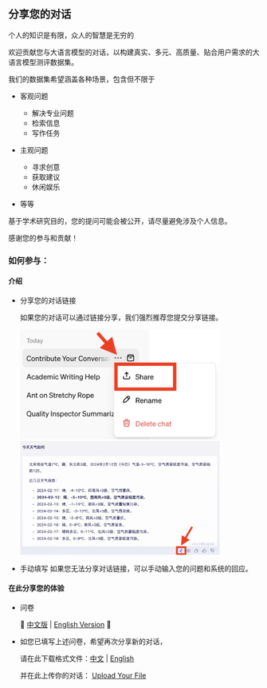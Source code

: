 ## 分享您的对话

个人的知识是有限，众人的智慧是无穷的

欢迎贡献您与大语言模型的对话，以构建真实、多元、高质量、贴合用户需求的大语言模型测评数据集。

我们的数据集希望涵盖各种场景，包含但不限于

- 客观问题
  - 解决专业问题
  - 检索信息
  - 写作任务

- 主观问题
  - 寻求创意
  - 获取建议
  - 休闲娱乐
- 等等

基于学术研究目的，您的提问可能会被公开，请尽量避免涉及个人信息。

感谢您的参与和贡献！



### 如何参与：

#### 介绍

- 分享您的对话链接

  如果您的对话可以通过链接分享，我们强烈推荐您提交分享链接。

  <img src='./fig/ChatGPT-share.png' width='400'/><img src='./fig/ERNIE-share.png' width='400'/>

- 手动填写
  如果您无法分享对话链接，可以手动输入您的问题和系统的回应。

#### 在此分享您的体验

- 问卷
  
  🚧 [中文版](https://www.wjx.cn/vm/YKqvOL9.aspx#) | [English Version](https://www.wjx.cn/vm/Qc5XIm2.aspx# ) 🚧

- 如您已填写上述问卷，希望再次分享新的对话，
  
  请在此下载格式文件：[中文](https://cloud.tsinghua.edu.cn/f/3f43eb9698f54d8b80b1/) | [English](https://cloud.tsinghua.edu.cn/f/daca9e76f4b24741b900/)
  
  并在此上传你的对话： [Upload Your File](https://cloud.tsinghua.edu.cn/u/d/25c5a976d0954656a574/)

